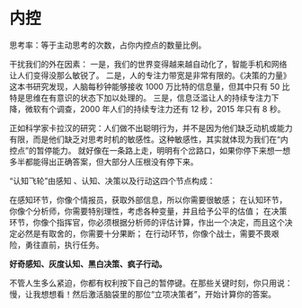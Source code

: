 # 内控

思考率：等于主动思考的次数，占你内控点的数量比例。

干扰我们的外在因素：
一是，我们的世界变得越来越自动化了，智能手机和网络让人们变得没那么敏锐了。
二是，人的专注力带宽是非常有限的。《决策的力量》这本书研究发现，人脑每秒钟能够接收 1000 万比特的信息量，但其中只有 50 比特是思维在有意识的状态下加以处理的。
三是，信息泛滥让人的持续专注力下降，微软有个调查，2000 年人们的持续专注力还有 12 秒，2015 年只有 8 秒。

正如科学家卡拉汉的研究：人们做不出聪明行为，并不是因为他们缺乏动机或能力有限，而是他们缺乏对思考时机的敏感性。这种敏感性，其实就体现为我们在“内控点”的暂停能力。
就好像在一条路上走，明明有个岔路口，如果你停下来想一想多半都能得出正确答案，但大部分人压根没有停下来。

“认知飞轮”由感知 、认知、决策以及行动这四个节点构成：

在感知环节，你像个情报员，获取外部信息，所以你需要很敏感；
在认知环节，你像个分析师，你需要特别理性，考虑各种变量，并且给予公平的估值；
在决策环节，你像个指挥官，你必须根据分析师的评估计算，作出一个决定，而且这个决定必然是有取舍的，你需要十分果断；
在行动环节，你像个战士，需要不畏艰险，勇往直前，执行任务。

**好奇感知、灰度认知、黑白决策、疯子行动。**

不管人生多么紧迫，你都有权利按下自己的暂停键。在那些关键时刻，你只用说：慢，让我想想看！然后激活脑袋里的那位“立项决策者”，开始计算你的答案。
